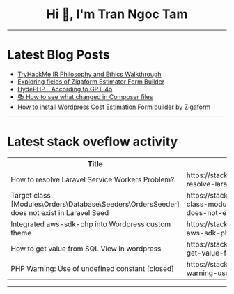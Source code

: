 <h1 align="center">Hi 👋, I'm Tran Ngoc Tam</h1>

---

# Latest Blog Posts 
<!-- BLOG-POST-LIST:START -->
- [TryHackMe IR Philosophy and Ethics Walkthrough](https://dev.to/yowise/tryhackme-ir-philosophy-and-ethics-walkthrough-343b)
- [Exploring fields of Zigaform Estimator Form Builder](https://dev.to/softdiscover/exploring-fields-of-zigaform-estimator-form-builder-368l)
- [HydePHP - According to GPT-4o](https://dev.to/codewithcaen/hydephp-according-to-gpt-4o-1cmp)
- [📚 How to see what changed in Composer files](https://dev.to/ionbazan/how-to-see-what-changed-in-composer-files-1ih6)
- [How to install Wordpress Cost Estimation Form builder by Zigaform](https://dev.to/softdiscover/how-to-install-wordpress-cost-estimation-form-builder-2lli)
<!-- BLOG-POST-LIST:END -->

---

# Latest stack oveflow activity
<table>
  <tr><th>Title</th><th>Link</th></tr>
  <!-- STACKOVERFLOW:START --><tr><td>How to resolve Laravel Service Workers Problem?</td><td>https://stackoverflow.com/questions/78497352/how-to-resolve-laravel-service-workers-problem</td></tr><tr><td>Target class [Modules\Orders\Database\Seeders\OrdersSeeder] does not exist in Laravel Seed</td><td>https://stackoverflow.com/questions/78497229/target-class-modules-orders-database-seeders-ordersseeder-does-not-exist-in-la</td></tr><tr><td>Integrated aws-sdk-php into Wordpress custom theme</td><td>https://stackoverflow.com/questions/78497212/integrated-aws-sdk-php-into-wordpress-custom-theme</td></tr><tr><td>How to get value from SQL View in wordpress</td><td>https://stackoverflow.com/questions/78497157/how-to-get-value-from-sql-view-in-wordpress</td></tr><tr><td>PHP Warning: Use of undefined constant [closed]</td><td>https://stackoverflow.com/questions/78497135/php-warning-use-of-undefined-constant</td></tr><!-- STACKOVERFLOW:END -->
</table>

---


